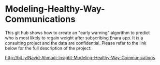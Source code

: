 # Modeling-Healthy-Way-Communications
This git hub shows how to create an "early warning" algorithm to predict who is most likely to regain weight after subscribing Enara app. It is a consulting project and the data are confidential. Please refer to the link below for the full description of the project:

http://bit.ly/Navid-Ahmadi-Insight-Modeling-Healthy-Way-Communications
